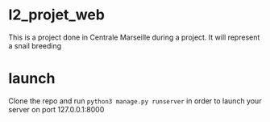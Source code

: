 # I2_projet_web

This is a project done in Centrale Marseille during a project.
It will represent a snail breeding


# launch

Clone the repo and run `python3 manage.py runserver` in order to launch your server on port 127.0.0.1:8000